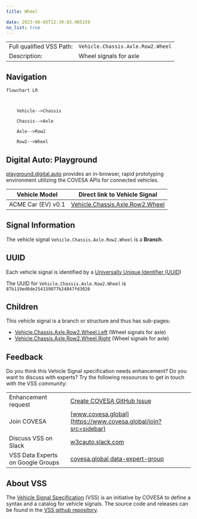```yaml
---
title: Wheel

date: 2023-06-05T12:39:03.905159
no_list: true
---
```



| | |
|---|---|
| Full qualified VSS Path: | `Vehicle.Chassis.Axle.Row2.Wheel` |
| Description: | Wheel signals for axle |

## Navigation

```mermaid
flowchart LR



    Vehicle-->Chassis

    Chassis-->Axle

    Axle-->Row2

    Row2-->Wheel

```


## Digital Auto: Playground

[playground.digital.auto](http://digital.auto) provides an in-browser, rapid prototyping environment utilizing the COVESA APIs for connected vehicles. 

| Vehicle Model | Direct link to Vehicle Signal |
|---|---|
| ACME Car (EV) v0.1 | [Vehicle.Chassis.Axle.Row2.Wheel](https://digitalauto.netlify.app/model/STLWzk1WyqVVLbfymb4f/cvi/list/Vehicle.Chassis.Axle.Row2.Wheel/) |


## Signal Information




The vehicle signal `Vehicle.Chassis.Axle.Row2.Wheel` is a **Branch**.





## UUID

Each vehicle signal is identified by a [Universally Unique Identifier (UUID](https://en.wikipedia.org/wiki/Universally_unique_identifier))

The UUID for `Vehicle.Chassis.Axle.Row2.Wheel` is `87b119ed6de254159877b24047fd3026`

## Children

This vehicle signal is a branch or structure and thus has sub-pages:

- [Vehicle.Chassis.Axle.Row2.Wheel.Left](left/) (Wheel signals for axle)
- [Vehicle.Chassis.Axle.Row2.Wheel.Right](right/) (Wheel signals for axle)


## Feedback

Do you think this Vehicle Signal specification needs enhancement? Do you want to discuss with experts? Try the following ressources to get in touch with the VSS community:

| | |
|---|---|
| Enhancement request | [Create COVESA GitHub Issue](https://github.com/COVESA/vehicle_signal_specification/issues/new?body=Please+describe+your+feedback&title=Signal+feedback+Vehicle.Chassis.Axle.Row2.Wheel) |
| Join COVESA | [www.covesa.global](https://www.covesa.global/join?src=sidebar) |
| Discuss VSS on Slack | [w3cauto.slack.com](http://w3cauto.slack.com/) |
| VSS Data Experts on Google Groups | [covesa.global data-expert-group](https://groups.google.com/a/covesa.global/g/data-expert-group) |

## About VSS

The [Vehicle Signal Specification](https://covesa.github.io/vehicle_signal_specification/) (VSS)
is an initiative by COVESA to define a syntax and a catalog for vehicle signals.
The source code and releases can be found in the [VSS github repository](https://github.com/COVESA/vehicle_signal_specification).

